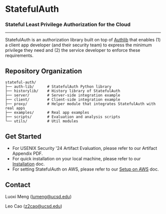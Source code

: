 # StatefulAuth
### Stateful Least Privilege Authorization for the Cloud
---

StatefulAuth is an authorization library built on top of [Authlib](https://authlib.org/) that enables (1) a client app developer (and their security team) to express the minimum privilege they need and (2) the service developer to enforce these requirements.

## Repository Organization

```
stateful-auth/
├── auth-lib/      # StatefulAuth Python library
├── historylib/    # History library of StatefulAuth
├── server/        # Server-side integration example
├── client/        # Client-side integration example
├── proxy/         # Helper module that integrates StatefulAuth with real apps
├── examples/      # Real app examples
├── scripts/       # Evaluation and analysis scripts
└── utils/         # Util modules
```

## Get Started

- For USENIX Security '24 Artifact Evaluation, please refer to our Artifact Appendix PDF. 
- For quick installation on your local machine, please refer to our [Installation](https://github.com/earlence-security/stateful-auth/tree/eval/docs/installation.md) doc.
- For setting StatefulAuth on AWS, please refer to our [Setup on AWS](https://github.com/earlence-security/stateful-auth/tree/eval/docs/setup_aws.md) doc.

## Contact

Luoxi Meng (lumeng@ucsd.edu)

Leo Cao (z2cao@ucsd.edu)
